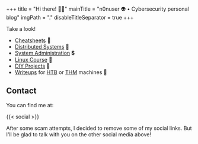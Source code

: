 +++
title = "Hi there! 👨‍💻"
mainTitle = "n0nuser 👽 • Cybersecurity personal blog"
imgPath = "."
disableTitleSeparator = true
+++

Take a look!

* [Cheatsheets](tags/cheatsheet/) 📄
* [Distributed Systems](tags/distributed-systems/) 📶
* [System Administration](tags/sysadmin/) 💲
* [Linux Course](tags/linux/) 🐧
* [DIY Projects](tags/projects/) 🔨
* [Writeups](writeups/) for [HTB](writeups/htb/) or [THM](writeups/thm/) machines 👹

## Contact

You can find me at:

{{< social >}}

After some scam attempts, I decided to remove some of my social links. But I'll be glad to talk with you on the other social media above!
